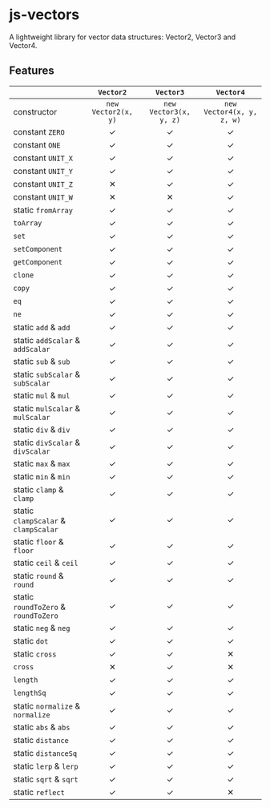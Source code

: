 # js-vectors

A lightweight library for vector data structures: Vector2, Vector3 and Vector4.

## Features

|                                      |      `Vector2`      |       `Vector3`        |         `Vector4`         |
| :----------------------------------- | :-----------------: | :--------------------: | :-----------------------: |
| constructor                          | `new Vector2(x, y)` | `new Vector3(x, y, z)` | `new Vector4(x, y, z, w)` |
| constant `ZERO`                      |          ✓          |           ✓            |             ✓             |
| constant `ONE`                       |          ✓          |           ✓            |             ✓             |
| constant `UNIT_X`                    |          ✓          |           ✓            |             ✓             |
| constant `UNIT_Y`                    |          ✓          |           ✓            |             ✓             |
| constant `UNIT_Z`                    |          ✕          |           ✓            |             ✓             |
| constant `UNIT_W`                    |          ✕          |           ✕            |             ✓             |
| static `fromArray`                   |          ✓          |           ✓            |             ✓             |
| `toArray`                            |          ✓          |           ✓            |             ✓             |
| `set`                                |          ✓          |           ✓            |             ✓             |
| `setComponent`                       |          ✓          |           ✓            |             ✓             |
| `getComponent`                       |          ✓          |           ✓            |             ✓             |
| `clone`                              |          ✓          |           ✓            |             ✓             |
| `copy`                               |          ✓          |           ✓            |             ✓             |
| `eq`                                 |          ✓          |           ✓            |             ✓             |
| `ne`                                 |          ✓          |           ✓            |             ✓             |
| static `add` & `add`                 |          ✓          |           ✓            |             ✓             |
| static `addScalar` & `addScalar`     |          ✓          |           ✓            |             ✓             |
| static `sub` & `sub`                 |          ✓          |           ✓            |             ✓             |
| static `subScalar` & `subScalar`     |          ✓          |           ✓            |             ✓             |
| static `mul` & `mul`                 |          ✓          |           ✓            |             ✓             |
| static `mulScalar` & `mulScalar`     |          ✓          |           ✓            |             ✓             |
| static `div` & `div`                 |          ✓          |           ✓            |             ✓             |
| static `divScalar` & `divScalar`     |          ✓          |           ✓            |             ✓             |
| static `max` & `max`                 |          ✓          |           ✓            |             ✓             |
| static `min` & `min`                 |          ✓          |           ✓            |             ✓             |
| static `clamp` & `clamp`             |          ✓          |           ✓            |             ✓             |
| static `clampScalar` & `clampScalar` |          ✓          |           ✓            |             ✓             |
| static `floor` & `floor`             |          ✓          |           ✓            |             ✓             |
| static `ceil` & `ceil`               |          ✓          |           ✓            |             ✓             |
| static `round` & `round`             |          ✓          |           ✓            |             ✓             |
| static `roundToZero` & `roundToZero` |          ✓          |           ✓            |             ✓             |
| static `neg` & `neg`                 |          ✓          |           ✓            |             ✓             |
| static `dot`                         |          ✓          |           ✓            |             ✓             |
| static `cross`                       |          ✓          |           ✓            |             ✕             |
| `cross`                              |          ✕          |           ✓            |             ✕             |
| `length`                             |          ✓          |           ✓            |             ✓             |
| `lengthSq`                           |          ✓          |           ✓            |             ✓             |
| static `normalize` & `normalize`     |          ✓          |           ✓            |             ✓             |
| static `abs` & `abs`                 |          ✓          |           ✓            |             ✓             |
| static `distance`                    |          ✓          |           ✓            |             ✓             |
| static `distanceSq`                  |          ✓          |           ✓            |             ✓             |
| static `lerp` & `lerp`               |          ✓          |           ✓            |             ✓             |
| static `sqrt` & `sqrt`               |          ✓          |           ✓            |             ✓             |
| static `reflect`                     |          ✓          |           ✓            |             ✕             |
